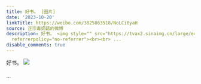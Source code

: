 ```yaml
---
title: 好书。 [图片]
date: '2023-10-20'
linkTitle: https://weibo.com/3825863518/NoLCi0yaH
source: 正宗毒奶菇的微博
description: 好书。 <img style="" src="https://tvax2.sinaimg.cn/large/e40a0b5ely1hj21qplda2j22c0340x6q.jpg"
  referrerpolicy="no-referrer"><br><br> ...
disable_comments: true
---
```

好书。 <img style="" src="https://tvax2.sinaimg.cn/large/e40a0b5ely1hj21qplda2j22c0340x6q.jpg" referrerpolicy="no-referrer"><br><br> ...